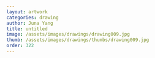 ```yaml
---
layout: artwork
categories: drawing
author: Juna Yang
title: untitled
image: /assets/images/drawings/drawing009.jpg
thumb: /assets/images/drawings/thumbs/drawing009.jpg
order: 322
---
```

